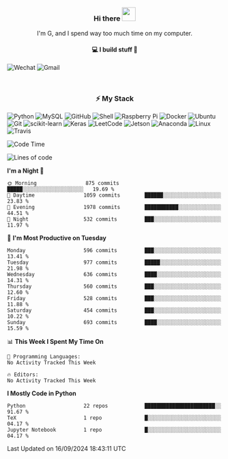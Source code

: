 <h3 align="center"> Hi there <img src="https://raw.githubusercontent.com/ShahriarShafin/ShahriarShafin/main/Assets/handshake.gif" height="32px"></h3>

<p align="center">
I'm G, and I spend way too much time on my computer.
</p>

<h4 align="center">
💻 I build stuff 🌱 </a>
</h4>

![Wechat](https://img.shields.io/badge/-gavingsf-07C160?style=flat-square&logo=WeChat&logoColor=white)
![Gmail](https://img.shields.io/badge/--D14836?style=flat-square&logo=Gmail&logoColor=white)


<br/>
<h3 align="center">
⚡ My Stack
</h3>

![Python](https://img.shields.io/badge/-Python-black?style=flat-square&logo=Python)
![MySQL](https://img.shields.io/badge/-MySQL-black?style=flat-square&logo=mysql)
![GitHub](https://img.shields.io/badge/-GitHub-181717?style=flat-square&logo=github)
![Shell](https://img.shields.io/badge/-shell-5391FE?style=flat-square&logo=PowerShell&logoColor=white)
![Raspberry Pi](https://img.shields.io/badge/-Raspberry%20Pi-C51A4A?style=flat-square&logo=Raspberry-Pi)
![Docker](https://img.shields.io/badge/-Docker-black?style=flat-square&logo=docker)
![Ubuntu](https://img.shields.io/badge/-Ubuntu-772953?style=flat-square&logo=Ubuntu&logoColor=white)
![Git](https://img.shields.io/badge/-Git-F44D27?style=flat-square&logo=Git&logoColor=white)
![scikit-learn](https://img.shields.io/badge/-scikitlearn-000000?style=flat-square&logo=scikit-learn)
![Keras](https://img.shields.io/badge/-Keras-D00000?style=flat-square&logo=keras)
![LeetCode](https://img.shields.io/badge/-LeetCode-000000?style=flat-square&logo=LeetCode)
![Jetson](https://img.shields.io/badge/-Jetson-76B900?style=flat-square&logo=Nvidia&logoColor=white)
![Anaconda](https://img.shields.io/badge/-Anaconda-44A833?style=flat-square&logo=Anaconda&logoColor=white)
![Linux](https://img.shields.io/badge/-Linux-FCC264?style=flat-square&logo=Linux&logoColor=black)
![Travis](https://img.shields.io/badge/-TravisCI-3EAAAF?style=flat-square&logo=travis-ci&logoColor=white)




<!--START_SECTION:waka-->
![Code Time](http://img.shields.io/badge/Code%20Time-36%20mins-blue)

![Lines of code](https://img.shields.io/badge/From%20Hello%20World%20I%27ve%20Written-199.9%20thousand%20lines%20of%20code-blue)

**I'm a Night 🦉** 

```text
🌞 Morning                875 commits         █████░░░░░░░░░░░░░░░░░░░░   19.69 % 
🌆 Daytime                1059 commits        ██████░░░░░░░░░░░░░░░░░░░   23.83 % 
🌃 Evening                1978 commits        ███████████░░░░░░░░░░░░░░   44.51 % 
🌙 Night                  532 commits         ███░░░░░░░░░░░░░░░░░░░░░░   11.97 % 
```
📅 **I'm Most Productive on Tuesday** 

```text
Monday                   596 commits         ███░░░░░░░░░░░░░░░░░░░░░░   13.41 % 
Tuesday                  977 commits         █████░░░░░░░░░░░░░░░░░░░░   21.98 % 
Wednesday                636 commits         ████░░░░░░░░░░░░░░░░░░░░░   14.31 % 
Thursday                 560 commits         ███░░░░░░░░░░░░░░░░░░░░░░   12.60 % 
Friday                   528 commits         ███░░░░░░░░░░░░░░░░░░░░░░   11.88 % 
Saturday                 454 commits         ███░░░░░░░░░░░░░░░░░░░░░░   10.22 % 
Sunday                   693 commits         ████░░░░░░░░░░░░░░░░░░░░░   15.59 % 
```


📊 **This Week I Spent My Time On** 

```text
💬 Programming Languages: 
No Activity Tracked This Week

🔥 Editors: 
No Activity Tracked This Week
```

**I Mostly Code in Python** 

```text
Python                   22 repos            ███████████████████████░░   91.67 % 
TeX                      1 repo              █░░░░░░░░░░░░░░░░░░░░░░░░   04.17 % 
Jupyter Notebook         1 repo              █░░░░░░░░░░░░░░░░░░░░░░░░   04.17 % 
```




 Last Updated on 16/09/2024 18:43:11 UTC
<!--END_SECTION:waka-->

